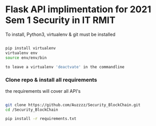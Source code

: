 # Flask API implimentation for 2021 Sem 1 Security in IT RMIT

To install, Python3, virtualenv & git must be installed

```bash

pip install virtualenv
virtualenv env
source env/env/bin

to leave a virtualenv 'deactvate' in the commandline

```

### Clone repo & install all requirements
the requirements will cover all API's

```bash

git clone https://github.com/Auzzzz/Security_BlockChain.git
cd /Security_BlockChain

pip install -r requirements.txt

```


